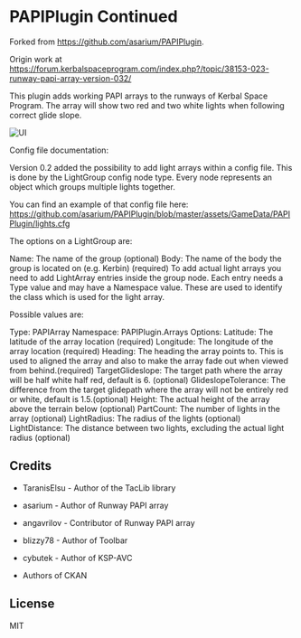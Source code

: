 PAPIPlugin Continued
==========
Forked from https://github.com/asarium/PAPIPlugin.

Origin work at 
https://forum.kerbalspaceprogram.com/index.php?/topic/38153-023-runway-papi-array-version-032/
 

This plugin adds working PAPI arrays to the runways of Kerbal Space Program.
The array will show two red and two white lights when following correct glide slope.

![UI](http://i.imgur.com/8C42Qjy.png)

Config file documentation:

Version 0.2 added the possibility to add light arrays within a config file. This is done by the LightGroup config node type. 
Every node represents an object which groups multiple lights together.

You can find an example of that config file here: https://github.com/asarium/PAPIPlugin/blob/master/assets/GameData/PAPIPlugin/lights.cfg

The options on a LightGroup are:

Name: The name of the group (optional)
Body: The name of the body the group is located on (e.g. Kerbin) (required)
To add actual light arrays you need to add LightArray entries inside the group node. Each entry needs a Type value and may have a Namespace value. These are used to identify the class which is used for the light array.

Possible values are:

Type: PAPIArray
Namespace: PAPIPlugin.Arrays
Options:
Latitude: The latitude of the array location (required)
Longitude: The longitude of the array location (required)
Heading: The heading the array points to. This is used to aligned the array and also to make the array fade out when viewed from behind.(required)
TargetGlideslope: The target path where the array will be half white half red, default is 6. (optional)
GlideslopeTolerance: The difference from the target glidepath where the array will not be entirely red or white, default is 1.5.(optional)
Height: The actual height of the array above the terrain below (optional)
PartCount: The number of lights in the array (optional)
LightRadius: The radius of the lights (optional)
LightDistance: The distance between two lights, excluding the actual light radius (optional)

Credits
----------
- TaranisElsu - Author of the TacLib library

- asarium - Author of Runway PAPI array

- angavrilov - Contributor of Runway PAPI array

- blizzy78 - Author of Toolbar

- cybutek - Author of KSP-AVC

- Authors of CKAN

License
----------
MIT
